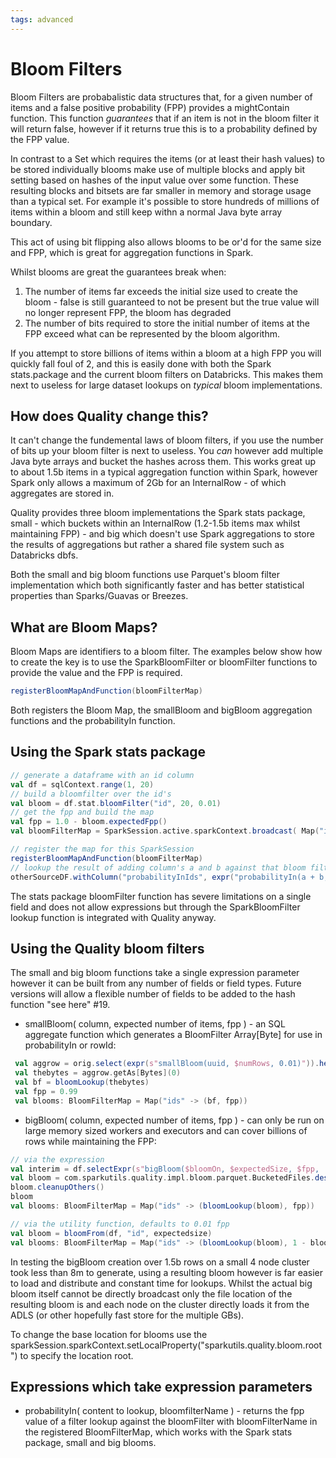```yaml
---
tags: advanced
---
```


# Bloom Filters

Bloom Filters are probabalistic data structures that, for a given number of items and a false positive probability (FPP) provides a mightContain function.  This function *guarantees* that if an item is not in the bloom filter it will return false, however if it returns true this is to a probability defined by the FPP value.

In contrast to a Set which requires the items (or at least their hash values) to be stored individually blooms make use of multiple blocks and apply bit setting based on hashes of the input value over some function.  These resulting blocks and bitsets are far smaller in memory and storage usage than a typical set.  For example it's possible to store hundreds of millions of items within a bloom and still keep withn a normal Java byte array boundary.

This act of using bit flipping also allows blooms to be or'd for the same size and FPP, which is great for aggregation functions in Spark.

Whilst blooms are great the guarantees break when:

1. The number of items far exceeds the initial size used to create the bloom - false is still guaranteed to not be present but the true value will no longer represent FPP, the bloom has degraded
2. The number of bits required to store the initial number of items at the FPP exceed what can be represented by the bloom algorithm.  

If you attempt to store billions of items within a bloom at a high FPP you will quickly fall foul of 2, and this is easily done with both the Spark stats.package and the current bloom filters on Databricks.  This makes them next to useless for large dataset lookups on _typical_ bloom implementations.

## How does Quality change this?

It can't change the fundemental laws of bloom filters, if you use the number of bits up your bloom filter is next to useless.  You _can_ however add multiple Java byte arrays and bucket the hashes across them.  This works great up to about 1.5b items in a typical aggregation function within Spark, however Spark only allows a maximum of 2Gb for an InternalRow - of which aggregates are stored in.

Quality provides three bloom implementations the Spark stats package, small - which buckets within an InternalRow (1.2-1.5b items max whilst maintaining FPP) - and big which doesn't use Spark aggregations to store the results of aggregations but rather a shared file system such as Databricks dbfs.

Both the small and big bloom functions use Parquet's bloom filter implementation which both significantly faster and has better statistical properties than Sparks/Guavas or Breezes.

## What are Bloom Maps?

Bloom Maps are identifiers to a bloom filter.  The examples below show how to create the key is to use the SparkBloomFilter or bloomFilter functions to provide the value and the FPP is required.

```scala
registerBloomMapAndFunction(bloomFilterMap)
```

Both registers the Bloom Map, the smallBloom and bigBloom aggregation functions and the probabilityIn function.
 
## Using the Spark stats package

```scala
// generate a dataframe with an id column
val df = sqlContext.range(1, 20)
// build a bloomfilter over the id's
val bloom = df.stat.bloomFilter("id", 20, 0.01)
// get the fpp and build the map
val fpp = 1.0 - bloom.expectedFpp()
val bloomFilterMap = SparkSession.active.sparkContext.broadcast( Map("ids" -> (SparkBloomFilter(bloom), fpp)) )

// register the map for this SparkSession
registerBloomMapAndFunction(bloomFilterMap)
// lookup the result of adding column's a and b against that bloom filter for each row
otherSourceDF.withColumn("probabilityInIds", expr("probabilityIn(a + b, 'ids')"))
```

The stats package bloomFilter function has severe limitations on a single field and does not allow expressions but through the SparkBloomFilter lookup function is integrated with Quality anyway.

## Using the Quality bloom filters

The small and big bloom functions take a single expression parameter however it can be built from any number of fields or field types.  Future versions will allow a flexible number of fields to be added to the hash function "see here" #19.

* smallBloom( column, expected number of items, fpp ) - an SQL aggregate function which generates a BloomFilter Array[Byte] for use in probabilityIn or rowId:
```scala
 val aggrow = orig.select(expr(s"smallBloom(uuid, $numRows, 0.01)")).head()
 val thebytes = aggrow.getAs[Bytes](0)
 val bf = bloomLookup(thebytes)
 val fpp = 0.99
 val blooms: BloomFilterMap = Map("ids" -> (bf, fpp))
```
* bigBloom( column, expected number of items, fpp ) - can only be run on large memory sized workers and executors and can cover billions of rows while maintaining the FPP:
```scala
// via the expression
val interim = df.selectExpr(s"bigBloom($bloomOn, $expectedSize, $fpp, '$bloomId')").head.getAs[Array[Byte]](0)
val bloom = com.sparkutils.quality.impl.bloom.parquet.BucketedFiles.deserialize(interim)
bloom.cleanupOthers()
bloom
val blooms: BloomFilterMap = Map("ids" -> (bloomLookup(bloom), fpp))

// via the utility function, defaults to 0.01 fpp
val bloom = bloomFrom(df, "id", expectedsize)
val blooms: BloomFilterMap = Map("ids" -> (bloomLookup(bloom), 1 - bloom.fpp))

```

In testing the bigBloom creation over 1.5b rows on a small 4 node cluster took less than 8m to generate, using a resulting bloom however is far easier to load and distribute and constant time for lookups.  Whilst the actual big bloom itself cannot be directly broadcast only the file location of the resulting bloom is and each node on the cluster directly loads it from the ADLS (or other hopefully fast store for the multiple GBs).

To change the base location for blooms use the sparkSession.sparkContext.setLocalProperty("sparkutils.quality.bloom.root") to specify the location root.

## Expressions which take expression parameters

* probabilityIn( content to lookup, bloomfilterName ) - returns the fpp value of a filter lookup against the bloomFilter with bloomFilterName in the registered BloomFilterMap, which works with the Spark stats package, small and big blooms.

